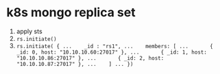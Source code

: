 # k8s mongo replica set

1. apply sts 
2. ` rs.initiate() `
3. ` rs.initiate( {
...    _id : "rs1",
...    members: [
...       { _id: 0, host: "10.10.10.60:27017" },
...       { _id: 1, host: "10.10.10.86:27017" },
...       { _id: 2, host: "10.10.10.87:27017" },
...    ]
... }) `
